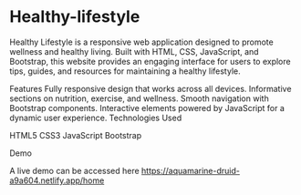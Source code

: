 # Healthy-lifestyle
Healthy Lifestyle is a responsive web application designed to promote wellness and healthy living. Built with HTML, CSS, JavaScript, and Bootstrap, this website provides an engaging interface for users to explore tips, guides, and resources for maintaining a healthy lifestyle.

Features
Fully responsive design that works across all devices.
Informative sections on nutrition, exercise, and wellness.
Smooth navigation with Bootstrap components.
Interactive elements powered by JavaScript for a dynamic user experience.
Technologies Used

HTML5
CSS3
JavaScript
Bootstrap


Demo

A live demo can be accessed here
 https://aquamarine-druid-a9a604.netlify.app/home
